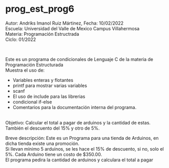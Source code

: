 # prog_est_prog6
Autor: Andriks Imanol Ruiz Mártinez, Fecha: 10/02/2022 <br>
Escuela: Universidad del Valle de Mexico Campus Villahermosa <br>
Materia: Programación Estructrada <br>
Ciclo: 01/2022</p>
<br>
<p>Este es un programa de condicionales de Lenguaje C de la materia de Programación Estructurada<br>
Muestra el uso de:
  <ul>
    <li>Variables enteras y flotantes</li>
    <li>printf para mostrar varias variables</li>
    <li>scanf</li>
    <li>El uso de include para las librerias</li>
    <li>condicional if-else</li>
<li>Comentarios para la documentación interna del programa.</li>
    </ul>
    </p>
<br>
Objetivo: Calcular el total a pagar de arduinos y la cantidad de estas. También el descuento del 15% y otro de 5%.
<br>
<p>Breve descripción:
Este  es un Programa para una tienda de Arduinos, en dicha tienda existe una promoción.
<br>
Si llevan mínimo 5 arduinos, se les hace el 15% de descuento, si no, solo el 5%. Cada Arduino tiene un costo de $350.00.
<br>
El programa pedira la cantidad de arduinos y calculara el total a pagar <br>
</p>
